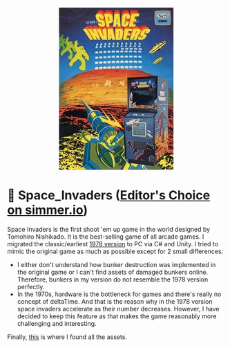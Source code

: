 <p align="center"><img src="cover.jpg" /></p>

# 👾 Space_Invaders ([Editor's Choice on simmer.io](https://sharemygame.com/@realYMYPlus/space-invaders))
Space Invaders is the first shoot 'em up game in the world designed by Tomohiro Nishikado. It is the best-selling game of all arcade games. I migrated the classic/earliest [1978 version](https://www.youtube.com/watch?v=MU4psw3ccUI) to PC via C# and Unity. I tried to mimic the original game as much as possible except for 2 small differences:
- I either don't understand how bunker destruction was implemented in the original game or I can't find assets of damaged bunkers online. Therefore, bunkers in my version do not resemble the 1978 version perfectly.
- In the 1970s, hardware is the bottleneck for games and there's really no concept of deltaTime. And that is the reason why in the 1978 version space invaders accelerate as their number decreases. However, I have decided to keep this feature as that makes the game reasonably more challenging and interesting.

Finally, [this](https://www.deviantart.com/gooperblooper22/art/Space-Invaders-Sprite-Sheet-135338373) is where I found all the assets.